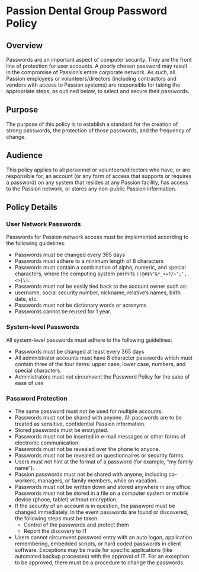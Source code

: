 # Passion Dental Group Password Policy

## Overview

Passwords are an important aspect of computer security. They are the front line of protection for user accounts. A poorly chosen password may result in the compromise of Passion’s entire corporate network. As such, all Passion employees or volunteers/directors (including contractors and vendors with access to Passion systems) are responsible for taking the appropriate steps, as outlined below, to select and secure their passwords.

## Purpose

The purpose of this policy is to establish a standard for the creation of strong passwords, the protection of those passwords, and the frequency of change.

## Audience

This policy applies to all personnel or volunteers/directors who have, or are responsible for, an account (or any form of access that supports or requires a password) on any system that resides at any Passion facility, has access to the Passion network, or stores any non-public Passion information.

## Policy Details

### User Network Passwords

Passwords for Passion network access must be implemented according to the following guidelines:

* Passwords must be changed every 365 days
* Passwords must adhere to a minimum length of 8 characters
* Passwords must contain a combination of alpha, numeric, and special characters, where the computing system permits `(!@#$%^&*_+=?/~’;’,<>|\)`.
* Passwords must not be easily tied back to the account owner such as:
* username, social security number, nickname, relative’s names, birth date, etc.
* Passwords must not be dictionary words or acronyms
* Passwords cannot be reused for 1 year.

### System-level Passwords

All system-level passwords must adhere to the following guidelines:

* Passwords must be changed at least every 365 days
* All administrator accounts must have 8 character passwords which must contain three of the four items: upper case, lower case, numbers, and special characters.
* Administrators must not circumvent the Password Policy for the sake of ease of use

### Password Protection

* The same password must not be used for multiple accounts.
* Passwords must not be shared with anyone. All passwords are to be treated as sensitive, confidential Passion information.
* Stored passwords must be encrypted.
* Passwords must not be inserted in e-mail messages or other forms of electronic communication.
* Passwords must not be revealed over the phone to anyone.
* Passwords must not be revealed on questionnaires or security forms.
* Users must not hint at the format of a password (for example, “my family name”).
* Passion passwords must not be shared with anyone, including co-workers, managers, or family members, while on vacation.
* Passwords must not be written down and stored anywhere in any office. Passwords must not be stored in a file on a computer system or mobile device (phone, tablet) without encryption.
* If the security of an account is in question, the password must be changed immediately. In the event passwords are found or discovered, the following steps must be taken:
  * Control of the passwords and protect them
  * Report the discovery to IT
* Users cannot circumvent password entry with an auto logon, application remembering, embedded scripts, or hard coded passwords in client software. Exceptions may be made for specific applications (like automated backup processes) with the approval of IT. For an exception to be approved, there must be a procedure to change the passwords.
